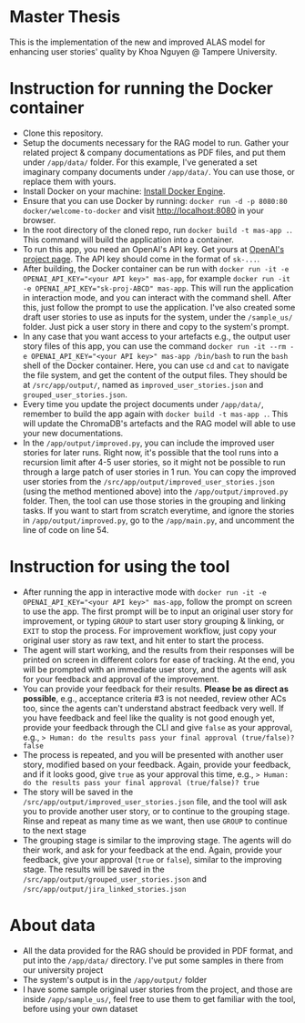 # Master Thesis

This is the implementation of the new and improved ALAS model for enhancing user stories' quality by Khoa Nguyen @ Tampere University.

# Instruction for running the Docker container

- Clone this repository.
- Setup the documents necessary for the RAG model to run. Gather your related project & company documentations as PDF files, and put them under `/app/data/` folder. For this example, I've generated a set imaginary company documents under `/app/data/`. You can use those, or replace them with yours.
- Install Docker on your machine: [Install Docker Engine](https://docs.docker.com/engine/install/).
- Ensure that you can use Docker by running: `docker run -d -p 8080:80 docker/welcome-to-docker` and visit [http://localhost:8080](http://localhost:8080) in your browser.
- In the root directory of the cloned repo, run `docker build -t mas-app .`. This command will build the application into a container.
- To run this app, you need an OpenAI's API key. Get yours at [OpenAI's project page](https://platform.openai.com/settings/organization/api-keys). The API key should come in the format of `sk-...`.
- After building, the Docker container can be run with `docker run -it -e OPENAI_API_KEY="<your API key>" mas-app`, for example `docker run -it -e OPENAI_API_KEY="sk-proj-ABCD" mas-app`. This will run the application in interaction mode, and you can interact with the command shell. After this, just follow the prompt to use the application. I've also created some draft user stories to use as inputs for the system, under the `/sample_us/` folder. Just pick a user story in there and copy to the system's prompt.
- In any case that you want access to your artefacts e.g., the output user story files of this app, you can use the command `docker run -it --rm -e OPENAI_API_KEY="<your API key>" mas-app /bin/bash` to run the `bash` shell of the Docker container. Here, you can use `cd` and `cat` to navigate the file system, and get the content of the output files. They should be at `/src/app/output/`, named as `improved_user_stories.json` and `grouped_user_stories.json`.
- Every time you update the project documents under `/app/data/`, remember to build the app again with `docker build -t mas-app .`. This will update the ChromaDB's artefacts and the RAG model will able to use your new documentations.
- In the `/app/output/improved.py`, you can include the improved user stories for later runs. Right now, it's possible that the tool runs into a recursion limit after 4-5 user stories, so it might not be possible to run through a large patch of user stories in 1 run. You can copy the improved user stories from the `/src/app/output/improved_user_stories.json` (using the method mentioned above) into the `/app/output/improved.py` folder. Then, the tool can use those stories in the grouping and linking tasks. If you want to start from scratch everytime, and ignore the stories in `/app/output/improved.py`, go to the `/app/main.py`, and uncomment the line of code on line 54.

# Instruction for using the tool

- After running the app in interactive mode with `docker run -it -e OPENAI_API_KEY="<your API key>" mas-app`, follow the prompt on screen to use the app. The first prompt will be to input an original user story for improvement, or typing `GROUP` to start user story grouping & linking, or `EXIT` to stop the process. For improvement workflow, just copy your original user story as raw text, and hit enter to start the process.
- The agent will start working, and the results from their responses will be printed on screen in different colors for ease of tracking. At the end, you will be prompted with an immediate user story, and the agents will ask for your feedback and approval of the improvement.
- You can provide your feedback for their results. **Please be as direct as possible**, e.g., acceptance criteria #3 is not needed, review other ACs too, since the agents can't understand abstract feedback very well. If you have feedback and feel like the quality is not good enough yet, provide your feedback through the CLI and give `false` as your approval, e.g., `> Human: do the results pass your final approval (true/false)? false`
- The process is repeated, and you will be presented with another user story, modified based on your feedback. Again, provide your feedback, and if it looks good, give `true` as your approval this time, e.g., `> Human: do the results pass your final approval (true/false)? true`
- The story will be saved in the `/src/app/output/improved_user_stories.json` file, and the tool will ask you to provide another user story, or to continue to the grouping stage. Rinse and repeat as many time as we want, then use `GROUP` to continue to the next stage
- The grouping stage is similar to the improving stage. The agents will do their work, and ask for your feedback at the end. Again, provide your feedback, give your approval (`true` or `false`), similar to the improving stage. The results will be saved in the `/src/app/output/grouped_user_stories.json` and `/src/app/output/jira_linked_stories.json`

# About data

- All the data provided for the RAG should be provided in PDF format, and put into the `/app/data/` directory. I've put some samples in there from our university project
- The system's output is in the `/app/output/` folder
- I have some sample original user stories from the project, and those are inside `/app/sample_us/`, feel free to use them to get familiar with the tool, before using your own dataset
